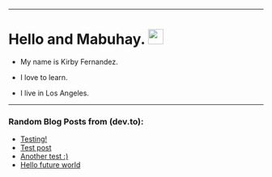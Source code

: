 
<img src="https://komarev.com/ghpvc/?username=kirbygit&style=flat-square&color=blue" alt=""/>

---
<h1>
  Hello and Mabuhay.
  <img src="https://media.giphy.com/media/hvRJCLFzcasrR4ia7z/giphy.gif" width="30px"/>
</h1>

- My name is Kirby Fernandez.

- I love to learn.

- I live in Los Angeles.

---

### Random Blog Posts from (dev.to):
<!-- BLOG-POST-LIST:START -->
- [Testing!](https://dev.to/ben/testing-240)
- [Test post](https://dev.to/ben/test-post-31k2)
- [Another test :&rpar;](https://dev.to/ben/another-test--38nf)
- [Hello future world](https://dev.to/ben/hello-future-world-4p9d)
<!-- BLOG-POST-LIST:END -->
